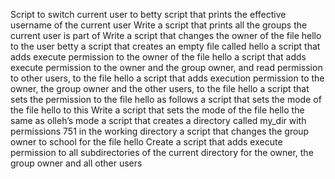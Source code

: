 Script to switch current user to betty
script that prints the effective username of the current user
Write a script that prints all the groups the current user is part of
Write a script that changes the owner of the file hello to the user betty
a script that creates an empty file called hello
a script that adds execute permission to the owner of the file hello
a script that adds execute permission to the owner and the group owner, and read permission to other users, to the file hello
a script that adds execution permission to the owner, the group owner and the other users, to the file hello
a script that sets the permission to the file hello as follows
a script that sets the mode of the file hello to this
Write a script that sets the mode of the file hello the same as olleh’s mode
a script that creates a directory called my_dir with permissions 751 in the working directory
a script that changes the group owner to school for the file hello
Create a script that adds execute permission to all subdirectories of the current directory for the owner, the group owner and all other users
